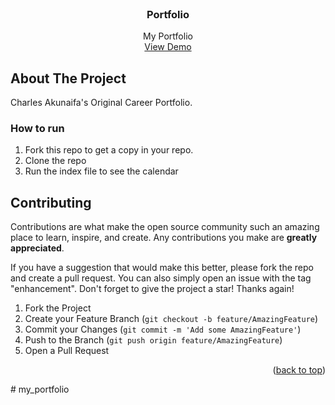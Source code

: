 
<!-- PROJECT LOGO -->
<br />
<div align="center"> 
  <h3 align="center">Portfolio</h3>

  <p align="center">
    My Portfolio
    <br />
    <a href="https://charlytp2.github.io/charles_portfolio/">View Demo</a>
  </p>
</div>



<!-- ABOUT THE PROJECT -->
## About The Project

Charles Akunaifa's Original Career Portfolio.
<!-- GETTING STARTED -->

### How to run

1. Fork this repo to get a copy in your repo.
2. Clone the repo
3. Run the index file to see the calendar

<!-- CONTRIBUTING -->
## Contributing

Contributions are what make the open source community such an amazing place to learn, inspire, and create. Any contributions you make are **greatly appreciated**.

If you have a suggestion that would make this better, please fork the repo and create a pull request. You can also simply open an issue with the tag "enhancement".
Don't forget to give the project a star! Thanks again!

1. Fork the Project
2. Create your Feature Branch (`git checkout -b feature/AmazingFeature`)
3. Commit your Changes (`git commit -m 'Add some AmazingFeature'`)
4. Push to the Branch (`git push origin feature/AmazingFeature`)
5. Open a Pull Request

<p align="right">(<a href="#top">back to top</a>)</p>
# my_portfolio
